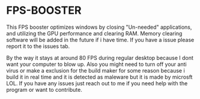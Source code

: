 # FPS-BOOSTER
This FPS booster optimizes windows by closing "Un-needed" applications, and utilizing the GPU performance and clearing RAM. Memory clearing software will be added in the future if i have time. If you have a issue please report it to the issues tab.

By the way it stays at around 80 FPS during regular desktop because I dont want your computer to blow up. Also you might need to turn off your anti virus or make a exclusion for the build maker for some reason because i build it in real time and it is detected as maleware but it is made by microsft LOL. If you have any issues just reach out to me if you need help with the program or want to contribute. 
